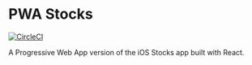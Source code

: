 # PWA Stocks

[![CircleCI](https://circleci.com/gh/kevinlig/stocks-pwa.svg?style=svg)](https://circleci.com/gh/kevinlig/stocks-pwa)

A Progressive Web App version of the iOS Stocks app built with React.